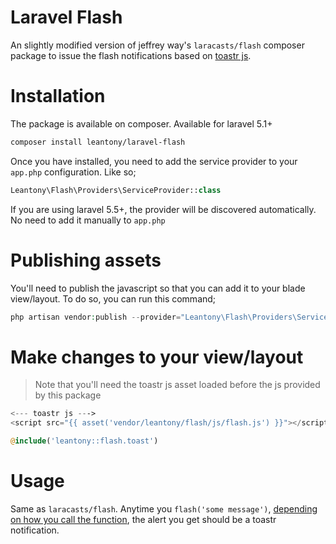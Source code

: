# Laravel Flash
An slightly modified version of jeffrey way's `laracasts/flash` composer package to issue the flash notifications based on 
[toastr js](https://github.com/CodeSeven/toastr).

# Installation
The package is available on composer. Available for laravel 5.1+

```bash
composer install leantony/laravel-flash
```

Once you have installed, you need to add the service provider to your `app.php` configuration. Like so;

```php
Leantony\Flash\Providers\ServiceProvider::class
```

If you are using laravel 5.5+, the provider will be discovered automatically. No need to add it manually to `app.php`

# Publishing assets
You'll need to publish the javascript so that you can add it to your blade view/layout. To do so, you can run this command;
```php
php artisan vendor:publish --provider="Leantony\Flash\Providers\ServiceProvider" --tag="assets"
```

# Make changes to your view/layout
> Note that you'll need the toastr js asset loaded before the js provided by this package

```php
<--- toastr js --->
<script src="{{ asset('vendor/leantony/flash/js/flash.js') }}"></script>

@include('leantony::flash.toast')
```

# Usage
Same as `laracasts/flash`. Anytime you `flash('some message')`, [depending on how you call the function](https://github.com/laracasts/flash#usage), the alert you get should be a toastr
notification.